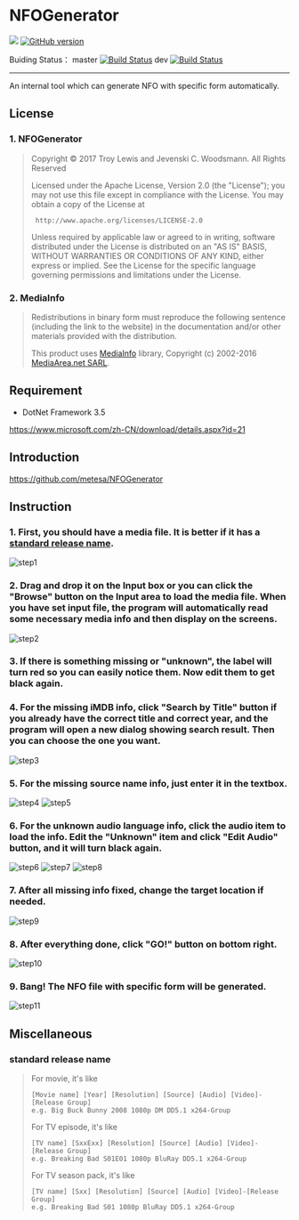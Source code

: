 # NFOGenerator
[![](https://img.shields.io/badge/TAiCHi-encoding-brightgreen.svg?style=flat)](https://github.com/metesa/NFOGenerator)
[![GitHub version](https://badge.fury.io/gh/metesa%2FNFOGenerator.svg)](https://badge.fury.io/gh/metesa%2FNFOGenerator)

Buiding Status：   master [![Build Status](https://travis-ci.org/metesa/NFOGenerator.svg?branch=master)](https://travis-ci.org/metesa/NFOGenerator)
dev [![Build Status](https://travis-ci.org/metesa/NFOGenerator.svg?branch=dev)](https://travis-ci.org/metesa/NFOGenerator)

---
An internal tool which can generate NFO with specific form automatically.

## License

### 1. NFOGenerator

>  Copyright © 2017 Troy Lewis and Jevenski C. Woodsmann. All Rights Reserved
>
>  Licensed under the Apache License, Version 2.0 (the "License");
>  you may not use this file except in compliance with the License.
>  You may obtain a copy of the License at
>
>      http://www.apache.org/licenses/LICENSE-2.0
>
>  Unless required by applicable law or agreed to in writing, software
>  distributed under the License is distributed on an "AS IS" BASIS,
>  WITHOUT WARRANTIES OR CONDITIONS OF ANY KIND, either express or implied.
>  See the License for the specific language governing permissions and
>  limitations under the License.

### 2. MediaInfo
> Redistributions in binary form must reproduce the following sentence (including the link to the website) in the documentation and/or other materials provided with the distribution.
> 
> This product uses [MediaInfo](http://mediaarea.net/MediaInfo) library, Copyright (c) 2002-2016 [MediaArea.net SARL](mailto:Info@MediaArea.net).

## Requirement

* DotNet Framework 3.5

<https://www.microsoft.com/zh-CN/download/details.aspx?id=21>

## Introduction

<https://github.com/metesa/NFOGenerator>

## Instruction

### 1. **First, you should have a media file. It is better if it has a [standard release name](#standard-release-name).**
 
![step1](https://raw.githubusercontent.com/metesa/NFOGenerator/dev/Screenshots/Step_1.PNG)

### 2. **Drag and drop it on the Input box or you can click the "Browse" button on the Input area to load the media file. When you have set input file, the program will automatically read some necessary media info and then display on the screens.**

![step2](https://raw.githubusercontent.com/metesa/NFOGenerator/dev/Screenshots/Step_2.PNG)

### 3. **If there is something missing or "unknown", the label will turn red so you can easily notice them. Now edit them to get black again.**

### 4. **For the missing iMDB info, click "Search by Title" button if you already have the correct title and correct year, and the program will open a new dialog showing search result. Then you can choose the one you want.**

![step3](https://raw.githubusercontent.com/metesa/NFOGenerator/dev/Screenshots/Step_3.PNG)

### 5. **For the missing source name info, just enter it in the textbox.**

![step4](https://raw.githubusercontent.com/metesa/NFOGenerator/dev/Screenshots/Step_4.PNG)
![step5](https://raw.githubusercontent.com/metesa/NFOGenerator/dev/Screenshots/Step_5.PNG)

### 6. **For the unknown audio language info, click the audio item to load the info. Edit the "Unknown" item and click "Edit Audio" button, and it will turn black again.**

![step6](https://raw.githubusercontent.com/metesa/NFOGenerator/dev/Screenshots/Step_6.PNG)
![step7](https://raw.githubusercontent.com/metesa/NFOGenerator/dev/Screenshots/Step_7.PNG)
![step8](https://raw.githubusercontent.com/metesa/NFOGenerator/dev/Screenshots/Step_8.PNG)

### 7. **After all missing info fixed, change the target location if needed.**

![step9](https://raw.githubusercontent.com/metesa/NFOGenerator/dev/Screenshots/Step_9.PNG)

### 8. **After everything done, click "GO!" button on bottom right.**

![step10](https://raw.githubusercontent.com/metesa/NFOGenerator/dev/Screenshots/Step_10.PNG)

### 9. **Bang! The NFO file with specific form will be generated.**

![step11](https://raw.githubusercontent.com/metesa/NFOGenerator/dev/Screenshots/Step_11.PNG)


## Miscellaneous

### standard release name

> For movie, it's like
> 
>     [Movie name] [Year] [Resolution] [Source] [Audio] [Video]-[Release Group]
>     e.g. Big Buck Bunny 2008 1080p DM DD5.1 x264-Group
>     
> For TV episode, it's like
> 
>     [TV name] [SxxExx] [Resolution] [Source] [Audio] [Video]-[Release Group]
>     e.g. Breaking Bad S01E01 1080p BluRay DD5.1 x264-Group
>     
> For TV season pack, it's like
> 
>     [TV name] [Sxx] [Resolution] [Source] [Audio] [Video]-[Release Group]
>     e.g. Breaking Bad S01 1080p BluRay DD5.1 x264-Group
